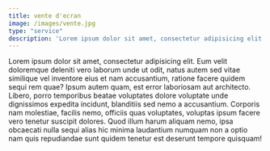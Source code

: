```yaml
---
title: vente d'ecran
image: /images/vente.jpg
type: "service"
description: 'Lorem ipsum dolor sit amet, consectetur adipisicing elit. Mollitia, sequi.'
---
```

Lorem ipsum dolor sit amet, consectetur adipisicing elit. Eum velit doloremque deleniti vero laborum unde ut odit, natus autem sed vitae similique vel inventore eius et nam accusantium, ratione facere quidem sequi rem quae? Ipsum autem quam, est error laboriosam aut architecto. Libero, porro temporibus beatae voluptates dolore voluptate unde dignissimos expedita incidunt, blanditiis sed nemo a accusantium. Corporis nam molestiae, facilis nemo, officiis quas voluptates, voluptas ipsum facere vero tenetur suscipit dolores. Quod illum harum aliquam nemo, ipsa obcaecati nulla sequi alias hic minima laudantium numquam non a optio nam quis repudiandae sunt quidem tenetur est deserunt tempore quisquam!
